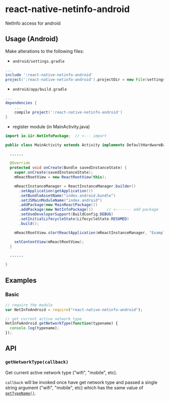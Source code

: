 # react-native-netinfo-android

NetInfo access for android

## Usage (Android)

Make alterations to the following files:

* `android/settings.gradle`

```gradle
...
include ':react-native-netinfo-android'
project(':react-native-netinfo-android').projectDir = new File(settingsDir, '../node_modules/react-native-netinfo-android/android')
```

* `android/app/build.gradle`

```gradle
...
dependencies {
    ...
    compile project(':react-native-netinfo-android')
}
```

* register module (in MainActivity.java)

```java
import io.iir.NetInfoPackage;  // <--- import

public class MainActivity extends Activity implements DefaultHardwareBackBtnHandler {

  ......

  @Override
  protected void onCreate(Bundle savedInstanceState) {
    super.onCreate(savedInstanceState);
    mReactRootView = new ReactRootView(this);

    mReactInstanceManager = ReactInstanceManager.builder()
      .setApplication(getApplication())
      .setBundleAssetName("index.android.bundle")
      .setJSMainModuleName("index.android")
      .addPackage(new MainReactPackage())
      .addPackage(new NetInfoPackage())      // <------- add package
      .setUseDeveloperSupport(BuildConfig.DEBUG)
      .setInitialLifecycleState(LifecycleState.RESUMED)
      .build();

    mReactRootView.startReactApplication(mReactInstanceManager, "ExampleRN", null);

    setContentView(mReactRootView);
  }

  ......

}
```

## Examples

### Basic

```javascript
// require the module
var NetInfoAndroid = require("react-native-netinfo-android");

// get current active network type
NetInfoAndroid.getNetworkType(function(typename) {
  console.log(typename);
});
```

## API

### `getNetworkType(callback)`

Get current active network type ("wifi", "mobile", etc).

`callback` will be invoked once have get network type and passed a single string argument ("wifi", "mobile", etc) which has the same value of [`getTypeName()`](http://developer.android.com/reference/android/net/NetworkInfo.html#getTypeName()).
